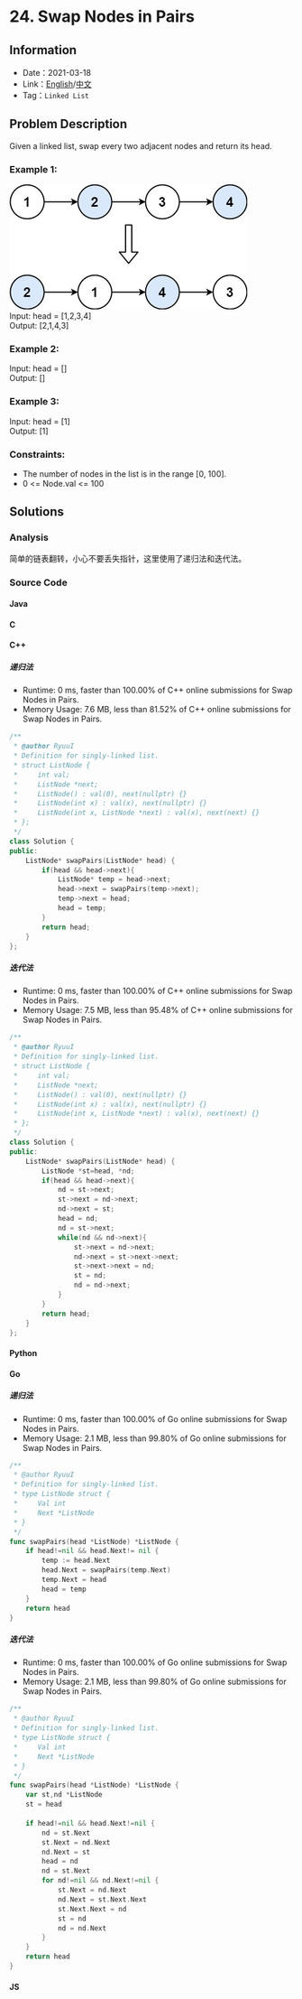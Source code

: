 # 24. Swap Nodes in Pairs
## Information
* Date：2021-03-18
* Link：[English](https://leetcode.com/problems/swap-nodes-in-pairs/)/[中文](https://leetcode-cn.com/problems/swap-nodes-in-pairs/)
* Tag：`Linked List`

## Problem Description
Given a linked list, swap every two adjacent nodes and return its head.
### Example 1:
![Image text](https://raw.githubusercontent.com/Ryuui-tkb/LeetCode/master/img/24_ex1.png)   
Input: head = [1,2,3,4]   
Output: [2,1,4,3]
### Example 2:
Input: head = []   
Output: []
### Example 3:
Input: head = [1]   
Output: [1]
### Constraints:
* The number of nodes in the list is in the range [0, 100].
* 0 <= Node.val <= 100
## Solutions
### Analysis
简单的链表翻转，小心不要丢失指针，这里使用了递归法和迭代法。
### Source Code
#### Java
#### C
#### C++
##### 递归法
* Runtime: 0 ms, faster than 100.00% of C++ online submissions for Swap Nodes in Pairs.
* Memory Usage: 7.6 MB, less than 81.52% of C++ online submissions for Swap Nodes in Pairs.
```cpp
/**
 * @author RyuuI
 * Definition for singly-linked list.
 * struct ListNode {
 *     int val;
 *     ListNode *next;
 *     ListNode() : val(0), next(nullptr) {}
 *     ListNode(int x) : val(x), next(nullptr) {}
 *     ListNode(int x, ListNode *next) : val(x), next(next) {}
 * };
 */
class Solution {
public:
    ListNode* swapPairs(ListNode* head) {
        if(head && head->next){
            ListNode* temp = head->next;
            head->next = swapPairs(temp->next);
            temp->next = head;
            head = temp;
        }
        return head;
    }
};
```
##### 迭代法
* Runtime: 0 ms, faster than 100.00% of C++ online submissions for Swap Nodes in Pairs.
* Memory Usage: 7.5 MB, less than 95.48% of C++ online submissions for Swap Nodes in Pairs.
```cpp
/**
 * @author RyuuI
 * Definition for singly-linked list.
 * struct ListNode {
 *     int val;
 *     ListNode *next;
 *     ListNode() : val(0), next(nullptr) {}
 *     ListNode(int x) : val(x), next(nullptr) {}
 *     ListNode(int x, ListNode *next) : val(x), next(next) {}
 * };
 */
class Solution {
public:
    ListNode* swapPairs(ListNode* head) {
        ListNode *st=head, *nd;
        if(head && head->next){
            nd = st->next;
            st->next = nd->next;
            nd->next = st;
            head = nd;
            nd = st->next;
            while(nd && nd->next){
                st->next = nd->next;
                nd->next = st->next->next;
                st->next->next = nd;
                st = nd;
                nd = nd->next;
            }
        }
        return head; 
    }
};
```
#### Python
#### Go
##### 递归法
* Runtime: 0 ms, faster than 100.00% of Go online submissions for Swap Nodes in Pairs.
* Memory Usage: 2.1 MB, less than 99.80% of Go online submissions for Swap Nodes in Pairs.
```go
/**
 * @author RyuuI
 * Definition for singly-linked list.
 * type ListNode struct {
 *     Val int
 *     Next *ListNode
 * }
 */
func swapPairs(head *ListNode) *ListNode {
	if head!=nil && head.Next!= nil {
		temp := head.Next
		head.Next = swapPairs(temp.Next)
		temp.Next = head
		head = temp
	}
	return head
}
```
##### 迭代法
* Runtime: 0 ms, faster than 100.00% of Go online submissions for Swap Nodes in Pairs.
* Memory Usage: 2.1 MB, less than 99.80% of Go online submissions for Swap Nodes in Pairs.
```go
/**
 * @author RyuuI
 * Definition for singly-linked list.
 * type ListNode struct {
 *     Val int
 *     Next *ListNode
 * }
 */
func swapPairs(head *ListNode) *ListNode {
	var st,nd *ListNode
	st = head

	if head!=nil && head.Next!=nil {
		nd = st.Next
		st.Next = nd.Next
		nd.Next = st
		head = nd
		nd = st.Next
		for nd!=nil && nd.Next!=nil {
			st.Next = nd.Next
			nd.Next = st.Next.Next
			st.Next.Next = nd
			st = nd
			nd = nd.Next
		}
	}
	return head
}
```
#### JS

